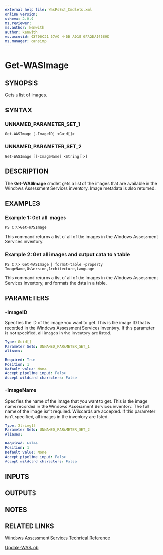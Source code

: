 ```yaml
---
external help file: WasPsExt_Cmdlets.xml
online version: 
schema: 2.0.0
ms.reviewer:
ms.author: kenwith
author: kenwith
ms.assetid: 03708C21-87A9-44BB-A015-0FA2DA14869D
ms.manager: dansimp
---
```


# Get-WASImage

## SYNOPSIS
Gets a list of images.

## SYNTAX

### UNNAMED_PARAMETER_SET_1
```
Get-WASImage [-ImageID] <Guid[]>
```

### UNNAMED_PARAMETER_SET_2
```
Get-WASImage [[-ImageName] <String[]>]
```

## DESCRIPTION
The **Get-WASImage** cmdlet gets a list of the images that are available in the Windows Assessment Services inventory.
Image metadata is also returned.

## EXAMPLES

### Example 1: Get all images
```
PS C:\>Get-WASImage
```

This command returns a list of all of the images in the Windows Assessment Services inventory.

### Example 2: Get all images and output data to a table
```
PS C:\> Get-WASImage | format-table -property ImageName,OsVersion,Architecture,Language
```

This command returns a list of all of the images in the Windows Assessment Services inventory, and formats the data in a table.

## PARAMETERS

### -ImageID
Specifies the ID of the image you want to get.
This is the image ID that is recorded in the Windows Assessment Services inventory.
If this parameter is not specified, all images in the inventory are listed.

```yaml
Type: Guid[]
Parameter Sets: UNNAMED_PARAMETER_SET_1
Aliases: 

Required: True
Position: 1
Default value: None
Accept pipeline input: False
Accept wildcard characters: False
```

### -ImageName
Specifies the name of the image that you want to get.
This is the image name recorded in the Windows Assessment Services inventory.
The full name of the image isn't required.
Wildcards are accepted.
If this parameter isn't specified, all images in the inventory are listed.

```yaml
Type: String[]
Parameter Sets: UNNAMED_PARAMETER_SET_2
Aliases: 

Required: False
Position: 1
Default value: None
Accept pipeline input: False
Accept wildcard characters: False
```

## INPUTS

## OUTPUTS

## NOTES

## RELATED LINKS

[Windows Assessment Services Technical Reference](http://go.microsoft.com/fwlink/?LinkId=215628)

[Update-WASJob](./Update-WASJob.md)

